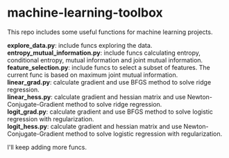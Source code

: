 # machine-learning-toolbox
This repo includes some useful functions for machine learning projects.

<b>explore_data.py</b>: include funcs exploring the data.<br>
<b>entropy_mutual_information.py</b>: include funcs calculating entropy, conditional entropy, mutual information and joint mutual information.<br>
<b>feature_selection.py</b>: include funcs to select a subset of features. The current func is based on maximum joint mutual information.<br>
<b>linear_grad.py</b>: calculate gradient and use BFGS method to solve ridge regression.<br>
<b>linear_hess.py</b>: calculate gradient and hessian matrix and use Newton-Conjugate-Gradient method to solve ridge regression.<br>
<b>logit_grad.py</b>: calculate gradient and use BFGS method to solve logistic regression with regularization.<br>
<b>logit_hess.py</b>: calculate gradient and hessian matrix and use Newton-Conjugate-Gradient method to solve logistic regression with regularization.<br>

I'll keep adding more funcs.
